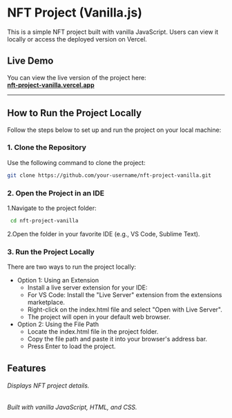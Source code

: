 # NFT Project (Vanilla.js)

This is a simple NFT project built with vanilla JavaScript. Users can view it locally or access the deployed version on Vercel.

## Live Demo

You can view the live version of the project here:  
**[nft-project-vanilla.vercel.app](https://nft-project-vanilla.vercel.app)**

---

## How to Run the Project Locally

Follow the steps below to set up and run the project on your local machine:

### 1. Clone the Repository

Use the following command to clone the project:

```bash
git clone https://github.com/your-username/nft-project-vanilla.git
```

### 2. Open the Project in an IDE

1.Navigate to the project folder:

```bash
 cd nft-project-vanilla
```

2.Open the folder in your favorite IDE (e.g., VS Code, Sublime Text).

### 3. Run the Project Locally

There are two ways to run the project locally:

* Option 1: Using an Extension
    * Install a live server extension for your IDE:
    * For VS Code: Install the "Live Server" extension from the extensions marketplace.
    * Right-click on the index.html file and select "Open with Live Server".
    * The project will open in your default web browser.
* Option 2: Using the File Path
    * Locate the index.html file in the project folder.
    * Copy the file path and paste it into your browser's address bar.
    * Press Enter to load the project.

## Features

###### Displays NFT project details.
###### Built with vanilla JavaScript, HTML, and CSS.
